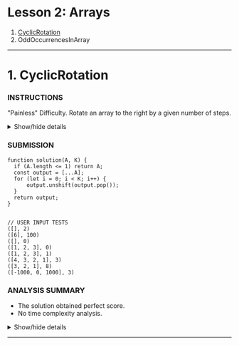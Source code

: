 # Lesson 2: Arrays
1. [CyclicRotation](#1-cyclicrotation)
1. OddOccurrencesInArray

---





# 1. CyclicRotation

### INSTRUCTIONS

"Painless" Difficulty.
Rotate an array to the right by a given number of steps.

<details>
  <summary>Show/hide details</summary>
  ...

  An array A consisting of N integers is given. Rotation of the array means that each element is 
  shifted right by one index, and the last element of the array is moved to the first place. For 
  example, the rotation of array A = [3, 8, 9, 7, 6] is [6, 3, 8, 9, 7] (elements are shifted right 
  by one index and 6 is moved to the first place).

  The goal is to rotate array A K times; that is, each element of A will be shifted to the right 
  K times.

  Write a function:
  ```
    function solution(A, K);
  ```
  that, given an array A consisting of N integers and an integer K, returns the array A rotated K times.

  For example, given
  ```
    A = [3, 8, 9, 7, 6]
    K = 3
  ```
  the function should return [9, 7, 6, 3, 8]. Three rotations were made:
  ```
    [3, 8, 9, 7, 6] -> [6, 3, 8, 9, 7]
    [6, 3, 8, 9, 7] -> [7, 6, 3, 8, 9]
    [7, 6, 3, 8, 9] -> [9, 7, 6, 3, 8]
  ```

  For another example, given
  ```
    A = [0, 0, 0]
    K = 1
  ```
  the function should return [0, 0, 0]

  Given
  ```
    A = [1, 2, 3, 4]
    K = 4
  ```
  the function should return [1, 2, 3, 4]

  Assume that:
  - N and K are integers within the range [0..100];
  - each element of array A is an integer within the range [−1,000..1,000].

  In your solution, focus on correctness. The performance of your solution will not be the focus of the assessment.

  ---
</details>

### SUBMISSION
```
function solution(A, K) {
  if (A.length <= 1) return A;
  const output = [...A];
  for (let i = 0; i < K; i++) {
      output.unshift(output.pop());
  }
  return output;
}


// USER INPUT TESTS
([], 2)
([6], 100)
([], 0)
([1, 2, 3], 0)
([1, 2, 3], 1)
([4, 3, 2, 1], 3)
([3, 2, 1], 8)
([-1000, 0, 1000], 3)
```

### ANALYSIS SUMMARY
+ The solution obtained perfect score.
+ No time complexity analysis.

<details>
  <summary>Show/hide details</summary>
  ...

  **Example tests**
  + first example test ✔ OK
    1. 0.072 s
  + second example test ✔ OK
    1. 0.072 s
  + third example test ✔ OK
    1. 0.072 s

  **Correctness tests**
  + empty array ✔ OK
    1. 0.072 s
    2. 0.072 s
  + one element, 0 <= K <= 5 ✔ OK
    1. 0.072 s
    2. 0.072 s
    3. 0.072 s
  + two elements, K <= N ✔ OK
    1. 0.072 s
    2. 0.076 s
  + small functional tests, K < N ✔ OK
    1. 0.072 s
    2. 0.072 s
  + small functional tests, K >= N ✔ OK
    1. 0.072 s
    2. 0.072 s
    3. 0.072 s
  + small random sequence, all rotations, N = 15 ✔ OK
    1. 0.072 s
    2. 0.072 s
    3. 0.072 s
    4. 0.072 s
    5. 0.072 s
    6. 0.072 s
    7. 0.072 s
    8. 0.072 s
    9. 0.072 s
    10. 0.072 s
    11. 0.072 s
    12. 0.072 s
    13. 0.072 s
    14. 0.072 s
    15. 0.072 s
  + medium random sequence, N = 100 ✔ OK
    1. 0.072 s
    2. 0.072 s
  + maximal N and K ✔ OK
    1. 0.072 s
    2. 0.072 s
    3. 0.072 s
    4. 0.072 s

</details>

---